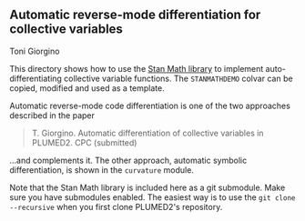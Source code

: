 Automatic reverse-mode differentiation for collective variables
--------------

Toni Giorgino


This directory shows how to use the
[Stan Math library](http://mc-stan.org/users/interfaces/math) to
implement auto-differentiating collective variable functions.  The
`STANMATHDEMO` colvar can be copied, modified and used as a template.

Automatic reverse-mode code differentiation is one of the two
approaches described in the paper

> T. Giorgino. Automatic differentiation of collective variables in
> PLUMED2. CPC (submitted)

...and complements it. The other approach, automatic symbolic
differentiation, is shown in the `curvature` module.

Note that the Stan Math library is included here as a git
submodule. Make sure you have submodules enabled. The easiest way is
to use the `git clone --recursive` when you first clone PLUMED2's
repository.

